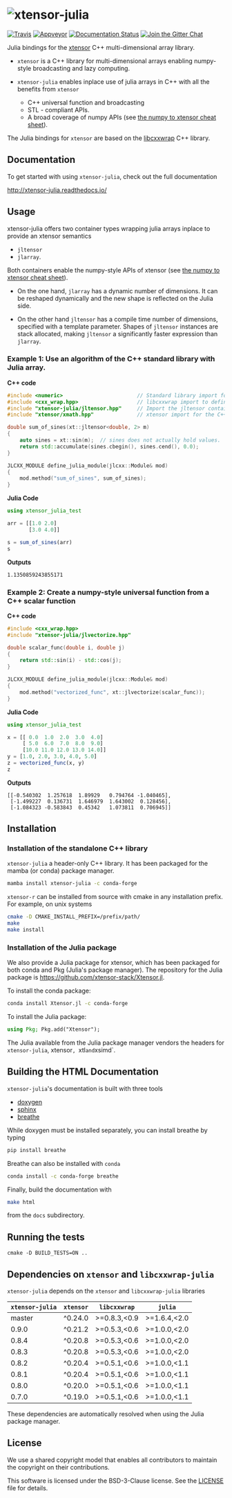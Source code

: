 # ![xtensor-julia](docs/source/xtensor-julia.svg)

[![Travis](https://travis-ci.org/xtensor-stack/xtensor-julia.svg?branch=master)](https://travis-ci.org/xtensor-stack/xtensor-julia)
[![Appveyor](https://ci.appveyor.com/api/projects/status/medjr8ivtaabb6xc?svg=true)](https://ci.appveyor.com/project/xtensor-stack/xtensor-julia)
[![Documentation Status](http://readthedocs.org/projects/xtensor-julia/badge/?version=latest)](https://xtensor-julia.readthedocs.io/en/latest/?badge=latest)
[![Join the Gitter Chat](https://badges.gitter.im/Join%20Chat.svg)](https://gitter.im/QuantStack/Lobby?utm_source=badge&utm_medium=badge&utm_campaign=pr-badge&utm_content=badge)

Julia bindings for the [xtensor](https://github.com/xtensor-stack/xtensor) C++ multi-dimensional array library.

 - `xtensor` is a C++ library for multi-dimensional arrays enabling numpy-style broadcasting and lazy computing.
 - `xtensor-julia` enables inplace use of julia arrays in C++ with all the benefits from `xtensor`

     - C++ universal function and broadcasting
     - STL - compliant APIs.
     - A broad coverage of numpy APIs (see [the numpy to xtensor cheat sheet](http://xtensor.readthedocs.io/en/latest/numpy.html)).

The Julia bindings for `xtensor` are based on the [libcxxwrap](https://github.com/JuliaInterop/libcxxwrap-julia/) C++ library.

## Documentation

To get started with using `xtensor-julia`, check out the full documentation

http://xtensor-julia.readthedocs.io/

## Usage

xtensor-julia offers two container types wrapping julia arrays inplace to provide an xtensor semantics

 - `jltensor`
 - `jlarray`.

Both containers enable the numpy-style APIs of xtensor (see [the numpy to xtensor cheat sheet](http://xtensor.readthedocs.io/en/latest/numpy.html)).

 - On the one hand, `jlarray` has a dynamic number of dimensions. It can be reshaped dynamically and the new shape is reflected on the Julia side.

 - On the other hand `jltensor` has a compile time number of dimensions, specified with a template parameter. Shapes of `jltensor` instances are stack allocated, making `jltensor` a significantly faster expression than `jlarray`.

### Example 1: Use an algorithm of the C++ standard library with Julia array.

**C++ code**

```cpp
#include <numeric>                        // Standard library import for std::accumulate
#include <cxx_wrap.hpp>                   // libcxxwrap import to define Julia bindings
#include "xtensor-julia/jltensor.hpp"     // Import the jltensor container definition
#include "xtensor/xmath.hpp"              // xtensor import for the C++ universal functions

double sum_of_sines(xt::jltensor<double, 2> m)
{
    auto sines = xt::sin(m);  // sines does not actually hold values.
    return std::accumulate(sines.cbegin(), sines.cend(), 0.0);
}

JLCXX_MODULE define_julia_module(jlcxx::Module& mod)
{
    mod.method("sum_of_sines", sum_of_sines);
}
```

**Julia Code**

```julia
using xtensor_julia_test

arr = [[1.0 2.0]
       [3.0 4.0]]

s = sum_of_sines(arr)
s
```

**Outputs**

```
1.1350859243855171
```

### Example 2: Create a numpy-style universal function from a C++ scalar function

**C++ code**

```cpp
#include <cxx_wrap.hpp>
#include "xtensor-julia/jlvectorize.hpp"

double scalar_func(double i, double j)
{
    return std::sin(i) - std::cos(j);
}

JLCXX_MODULE define_julia_module(jlcxx::Module& mod)
{
    mod.method("vectorized_func", xt::jlvectorize(scalar_func));
}
```

**Julia Code**

```julia
using xtensor_julia_test

x = [[ 0.0  1.0  2.0  3.0  4.0]
     [ 5.0  6.0  7.0  8.0  9.0]
     [10.0 11.0 12.0 13.0 14.0]]
y = [1.0, 2.0, 3.0, 4.0, 5.0]
z = vectorized_func(x, y)
z
```

**Outputs**

```
[[-0.540302  1.257618  1.89929   0.794764 -1.040465],
 [-1.499227  0.136731  1.646979  1.643002  0.128456],
 [-1.084323 -0.583843  0.45342   1.073811  0.706945]]
```

## Installation

### Installation of the standalone C++ library

`xtensor-julia` a header-only C++ library. It has been packaged for the mamba (or conda) package manager.

```bash
mamba install xtensor-julia -c conda-forge
```

`xtensor-r` can be installed from source with cmake in any installation prefix. For example, on unix systems

```bash
cmake -D CMAKE_INSTALL_PREFIX=/prefix/path/
make
make install
```

### Installation of the Julia package
 
We also provide a Julia package for xtensor, which has been packaged for both conda and Pkg (Julia's package manager). The repository for the Julia package is https://github.com/xtensor-stack/Xtensor.jl.
 
To install the conda package:

```bash
conda install Xtensor.jl -c conda-forge
```

To install the Julia package:

```julia
using Pkg; Pkg.add("Xtensor");
```

The Julia available from the Julia package manager vendors the headers for `xtensor-julia`, xtensor`, `xtl` and `xsimd`.

## Building the HTML Documentation

`xtensor-julia`'s documentation is built with three tools

 - [doxygen](http://www.doxygen.org)
 - [sphinx](http://www.sphinx-doc.org)
 - [breathe](https://breathe.readthedocs.io)

While doxygen must be installed separately, you can install breathe by typing

```bash
pip install breathe
```

Breathe can also be installed with `conda`

```bash
conda install -c conda-forge breathe
```

Finally, build the documentation with

```bash
make html
```

from the `docs` subdirectory.

## Running the tests

```
cmake -D BUILD_TESTS=ON ..
```

## Dependencies on `xtensor` and `libcxxwrap-julia`

`xtensor-julia` depends on the `xtensor` and `libcxxwrap-julia` libraries

| `xtensor-julia` | `xtensor` | `libcxxwrap`  | `julia`        |
|-----------------|-----------|---------------|----------------|
| master          |  ^0.24.0  | >=0.8.3,<0.9  | >=1.6.4,<2.0   |
| 0.9.0           |  ^0.21.2  | >=0.5.3,<0.6  | >=1.0.0,<2.0   |
| 0.8.4           |  ^0.20.8  | >=0.5.3,<0.6  | >=1.0.0,<2.0   |
| 0.8.3           |  ^0.20.8  | >=0.5.3,<0.6  | >=1.0.0,<2.0   |
| 0.8.2           |  ^0.20.4  | >=0.5.1,<0.6  | >=1.0.0,<1.1   |
| 0.8.1           |  ^0.20.4  | >=0.5.1,<0.6  | >=1.0.0,<1.1   |
| 0.8.0           |  ^0.20.0  | >=0.5.1,<0.6  | >=1.0.0,<1.1   |
| 0.7.0           |  ^0.19.0  | >=0.5.1,<0.6  | >=1.0.0,<1.1   |

These dependencies are automatically resolved when using the Julia package manager.

## License

We use a shared copyright model that enables all contributors to maintain the copyright on their contributions.

This software is licensed under the BSD-3-Clause license. See the [LICENSE](LICENSE) file for details.
